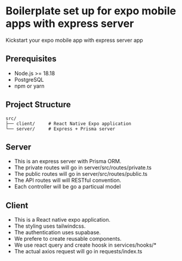 # Boilerplate set up for expo mobile apps with express server

Kickstart your expo mobile app with express server app

## Prerequisites

- Node.js >= 18.18
- PostgreSQL
- npm or yarn

## Project Structure

```
src/
├── client/     # React Native Expo application
└── server/     # Express + Prisma server
```

## Server

- This is an express server with Prisma ORM.
- The private routes will go in server/src/routes/private.ts
- The public routes will go in server/src/routes/public.ts
- The API routes will will RESTful convention.
- Each controller will be go a particual model


## Client
- This is a React native expo application.
- The styling uses tailwindcss.
- The authentication uses supabase.
- We prefere to create reusable components.
- We use react query and create hoosk in services/hooks/*
- The actual axios request will go in requests/index.ts
